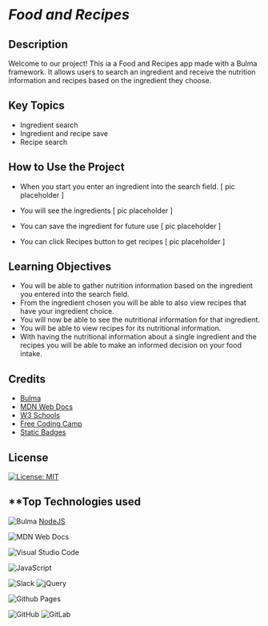 # ***Food and Recipes***

## **Description**   
Welcome to our project! This ia a Food and Recipes app made with a Bulma framework. It allows users to search an ingredient and receive the nutrition information and recipes based on the ingredient they choose. 

## **Key Topics**
- Ingredient search
- Ingredient and recipe save
- Recipe search

## **How to Use the Project**
- When you start you enter an ingredient into the search field.
    [ pic placeholder ]

- You will see the ingredients
    [ pic placeholder ]

- You can save the ingredient for future use
    [ pic placeholder ]

- You can click Recipes button to get recipes
    [ pic placeholder ]

  
## **Learning Objectives**
- You will be able to gather nutrition information based on the ingredient you entered into the search field.
- From the ingredient chosen you will be able to also view recipes that have your ingredient choice.
- You will now be able to see the nutritional information for that ingredient.
- You will be able to view recipes for its nutritional information.
- With having the nutritional information about a single ingredient and the recipes you will be able to make an informed decision on your food intake.

 ## **Credits**

- [Bulma](https://bulma.io/)
- [MDN Web Docs](https://developer.mozilla.org/en-US/docs/Web)
- [W3 Schools](https://www.w3schools.com/)
- [Free Coding Camp](https://www.freecodecamp.org/news/how-to-write-a-good-readme-file/)
- [Static Badges](https://shields.io/badges)

## **License**
[![License: MIT](https://img.shields.io/badge/License-MIT-yellow.svg)](https://opensource.org/licenses/MIT)

## **Top Technologies used

<!-- ![Static Badge](https://img.shields.io/badge/BULMA-b?style=flat-square&logo=bulma&logoColor=black&color=Green)
[![npm version](https://badge.fury.io/js/bulma.svg)](https://badge.fury.io/js/bulma)

![Static Badge](https://img.shields.io/badge/JSON-j?style=flat-square&logo=json&color=yellow)
![Static Badge](https://img.shields.io/badge/SLACK-s?style=flat-square&logo=slack&logoColor=black&color=blue)

![Static Badge](https://img.shields.io/badge/JQUERY-j?style=flat-square&logo=jquery&logoColor=black&color=pink)
![Static Badge](https://img.shields.io/badge/JAVASCRIPT-J?style=flat-square&logo=javascript&logoColor=Pink&color=black)


![Static Badge](https://img.shields.io/badge/VS%20Code-v?style=flat-square&logo=visualstudiocode&logoColor=black&color=red)
![Static Badge](https://img.shields.io/badge/GITLAB-g?style=flat-square&logo=gitlab&color=grey)
![Static Badge](https://img.shields.io/badge/GITHUB-g?style=flat-square&logo=github&logoColor=black&color=cyan)


![Static Badge](https://img.shields.io/badge/mdn%20web%20docs-m?style=flat-square&logo=mdnwebdocs&logoColor=black&color=blue)
![Static Badge](https://img.shields.io/badge/W3%20Schools-w?style=flat-square&logo=w3schools&logoColor=black&color=green)

 [![npm version](https://badge.fury.io/js/bulma.svg)](https://badge.fury.io/js/bulma) -->


![Bulma](https://img.shields.io/badge/bulma-00D0B1?style=for-the-badge&logo=bulma&logoColor=white)
[NodeJS](https://img.shields.io/badge/node.js-6DA55F?style=for-the-badge&logo=node.js&logoColor=white)


 

![MDN Web Docs](https://img.shields.io/badge/MDN_Web_Docs-black?style=for-the-badge&logo=mdnwebdocs&logoColor=white)

![Visual Studio Code](https://img.shields.io/badge/Visual%20Studio%20Code-0078d7.svg?style=for-the-badge&logo=visual-studio-code&logoColor=white)

![JavaScript](https://img.shields.io/badge/javascript-%23323330.svg?style=for-the-badge&logo=javascript&logoColor=%23F7DF1E)

![Slack](https://img.shields.io/badge/Slack-4A154B?style=for-the-badge&logo=slack&logoColor=white)
![jQuery](https://img.shields.io/badge/jquery-%230769AD.svg?style=for-the-badge&logo=jquery&logoColor=white)

![Github Pages](https://img.shields.io/badge/github%20pages-121013?style=for-the-badge&logo=github&logoColor=white)

![GitHub](https://img.shields.io/badge/github-%23121011.svg?style=for-the-badge&logo=github&logoColor=white)
![GitLab](https://img.shields.io/badge/gitlab-%23181717.svg?style=for-the-badge&logo=gitlab&logoColor=white)